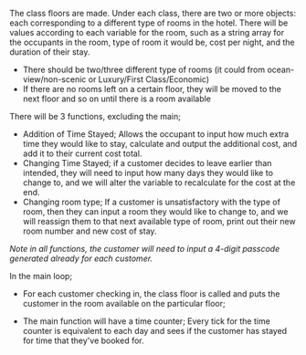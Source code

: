 The class floors are made.
Under each class, there are two or more objects: each corresponding to a different type of rooms in the hotel. There will be values according to each variable for the room, such as a string
array for the occupants in the room, type of room it would be, cost per night, and the duration of their stay.

- There should be two/three different type of rooms (it could from ocean-view/non-scenic or Luxury/First Class/Economic)
- If there are no rooms left on a certain floor, they will be moved to the next floor and so on until there is a room available



There will be 3 functions, excluding the main;

- Addition of Time Stayed; Allows the occupant to input how much extra time they would like to stay, calculate and output the additional cost, and
			   add it to their current cost total.
- Changing Time Stayed; if a customer decides to leave earlier than intended, they will need to input how many days they would like to change to,
			and we will alter the variable to recalculate for the cost at the end.
- Changing room type; If a customer is unsatisfactory with the type of room, then they can input a room they would like to change to, and we will reassign
		      them to that next available type of room, print out their new room number and new cost of stay.

*Note in all functions, the customer will need to input a 4-digit passcode generated already for each customer.*

In the main loop;

- For each customer checking in, the class floor is called and puts the customer in the room available on the particular floor;

- The main function will have a time counter; Every tick for the time counter is equivalent to each day and sees if the customer has stayed for time that they've booked for.
